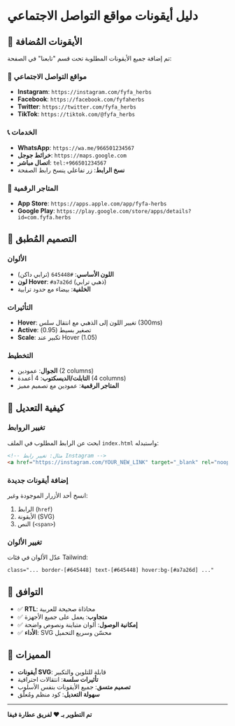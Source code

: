 # دليل أيقونات مواقع التواصل الاجتماعي

## 📱 الأيقونات المُضافة

تم إضافة جميع الأيقونات المطلوبة تحت قسم "تابعنا" في الصفحة:

### 🔗 مواقع التواصل الاجتماعي
- **Instagram**: `https://instagram.com/fyfa_herbs`
- **Facebook**: `https://facebook.com/fyfaherbs`
- **Twitter**: `https://twitter.com/fyfa_herbs`
- **TikTok**: `https://tiktok.com/@fyfa_herbs`

### 📞 الخدمات
- **WhatsApp**: `https://wa.me/966501234567`
- **خرائط جوجل**: `https://maps.google.com`
- **اتصال مباشر**: `tel:+966501234567`
- **نسخ الرابط**: زر تفاعلي ينسخ رابط الصفحة

### 📱 المتاجر الرقمية
- **App Store**: `https://apps.apple.com/app/fyfa-herbs`
- **Google Play**: `https://play.google.com/store/apps/details?id=com.fyfa.herbs`

## 🎨 التصميم المُطبق

### الألوان
- **اللون الأساسي**: `#645448` (ترابي داكن)
- **لون Hover**: `#a7a26d` (ذهبي ترابي)
- **الخلفية**: بيضاء مع حدود ترابية

### التأثيرات
- **Hover**: تغيير اللون إلى الذهبي مع انتقال سلس (300ms)
- **Active**: تصغير بسيط (0.95)
- **Scale**: تكبير عند Hover (1.05)

### التخطيط
- **الجوال**: عمودين (2 columns)
- **التابلت/الديسكتوب**: 4 أعمدة (4 columns)
- **المتاجر الرقمية**: عمودين مع تصميم مميز

## 🔧 كيفية التعديل

### تغيير الروابط
ابحث عن الرابط المطلوب في الملف `index.html` واستبدله:

```html
<!-- مثال: تغيير رابط Instagram -->
<a href="https://instagram.com/YOUR_NEW_LINK" target="_blank" rel="noopener noreferrer">
```

### إضافة أيقونات جديدة
انسخ أحد الأزرار الموجودة وغير:
1. الرابط (`href`)
2. الأيقونة (SVG)
3. النص (`<span>`)

### تغيير الألوان
عدّل الألوان في فئات Tailwind:
```html
class="... border-[#645448] text-[#645448] hover:bg-[#a7a26d] ..."
```

## 📱 التوافق

- ✅ **RTL**: محاذاة صحيحة للعربية
- ✅ **متجاوب**: يعمل على جميع الأجهزة
- ✅ **إمكانية الوصول**: ألوان متباينة ونصوص واضحة
- ✅ **الأداء**: SVG محسّن وسريع التحميل

## 🎯 المميزات

- **أيقونات SVG**: قابلة للتلوين والتكبير
- **تأثيرات سلسة**: انتقالات احترافية
- **تصميم متسق**: جميع الأيقونات بنفس الأسلوب
- **سهولة التعديل**: كود منظم ومُعلّق

---

**تم التطوير بـ ❤️ لفريق عطارة فيفا**
